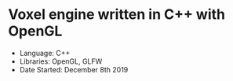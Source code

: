 # Voxel engine written in C++ with OpenGL

- Language: C++
- Libraries: OpenGL, GLFW
- Date Started: December 8th 2019